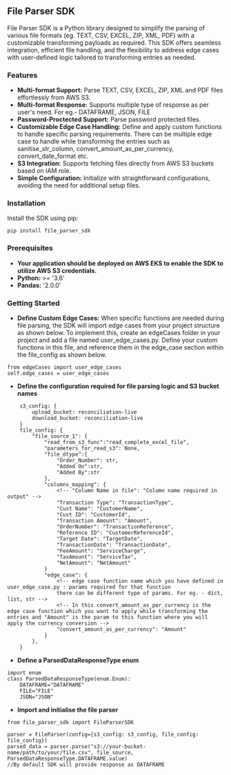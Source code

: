 ## File Parser SDK
File Parser SDK is a Python library designed to simplify the parsing of various file formats (eg. TEXT, CSV, EXCEL, ZIP, XML, PDF) with a customizable transforming payloads as required. This SDK offers seamless integration, efficient file handling, and the flexibility to address edge cases with user-defined logic tailored to transforming entries as needed.

### Features
- **Multi-format Support:** Parse TEXT, CSV, EXCEL, ZIP, XML and PDF files effortlessly from AWS S3.
- **Multi-format Response:** Supports multiple type of response as per user's need. For eg.- DATAFRAME, JSON, FILE
- **Password-Proctected Support:** Parse password protected files.
- **Customizable Edge Case Handling:** Define and apply custom functions to handle specific parsing requirements. There can be multiple edge case to handle while transforming the entries such as sanitise_str_column, convert_amount_as_per_currency, convert_date_format etc.
- **S3 Integration:** Supports fetching files directly from AWS S3 buckets based on IAM role.
- **Simple Configuration:** Initialize with straightforward configurations, avoiding the need for additional setup files.

### Installation
Install the SDK using pip:
```
pip install file_parser_sdk
```

### Prerequisites
- **Your application should be deployed on AWS EKS to enable the SDK to utilize AWS S3 credentials.**
- **Python:** >= '3.6'
- **Pandas:** '2.0.0'

### Getting Started
- **Define Custom Edge Cases:**
When specific functions are needed during file parsing, the SDK will import edge cases from your project structure as shown below. To implement this, create an edgeCases folder in your project and add a file named user_edge_cases.py. Define your custom functions in this file, and reference them in the edge_case section within the file_config as shown below.
```
from edgeCases import user_edge_cases
self.edge_cases = user_edge_cases
```

- **Define the configuration required for file parsing logic and S3 bucket names**
```
    s3_config: {
        upload_bucket: reconciliation-live
        download_bucket: reconciliation-live
    }
    file_config: {
        "file_source_1": {
            "read_from_s3_func":"read_complete_excel_file",
            "parameters_for_read_s3": None,
            "file_dtype":{
                "Order_Number": str,
                "Added On":str,
                "Added By":str
            },
            "columns_mapping": {
                <!-- "Column Name in file": "Column name required in output" -->
                "Transaction Type": "TransactionType",
                "Cust Name": "CustomerName",
                "Cust ID": "CustomerId",
                "Transaction Amount": "Amount",
                "OrderNumber": "TransactionReference",
                "Reference ID": "CustomerReferenceId",
                "Target Date": "TargetDate",
                "TransactionDate": "TransactionDate",
                "FeeAmount": "ServiceCharge",
                "TaxAmount": "ServiceTax",
                "NetAmount": "NetAmount"
            }
            "edge_case": {
                <!-- edge case function name which you have defined in user_edge_case.py : params required for that function
                there can be different type of params. For eg. - dict, list, str -->
                <!-- In this convert_amount_as_per_currency is the edge case function which you want to apply while transforming the entries and "Amount" is the param to this function where you will apply the currency conversion -->
                "convert_amount_as_per_currency": "Amount"
            }
        },
    }
```

- **Define a ParsedDataResponseType enum**
```
import enum
class ParsedDataResponseType(enum.Enum):
    DATAFRAME="DATAFRAME"
    FILE="FILE"
    JSON="JSON"
```

- **Import and initialise the file parser**
```
from file_parser_sdk import FileParserSDK

parser = FileParser(config={s3_config: s3_config, file_config: file_config})
parsed_data = parser.parse("s3://your-bucket-name/path/to/your/file.csv", file_source, ParsedDataResponseType.DATAFRAME.value)
//By default SDK will provide response as DATAFRAME
```

